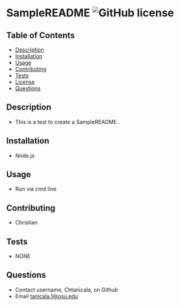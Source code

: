 
# SampleREADME ![GitHub license](https://img.shields.io/badge/license-Harvard-blue.svg)

## Table of Contents
- [Description](#Description)
- [Installation](#Installation)
- [Usage](#Usage)
- [Contributing](#Contributing)
- [Tests](#Tests)
- [License](#License)
- [Questions](#Questions)
    
## Description
- This is a test to create a SampleREADME.
    
## Installation
- Node.js

## Usage
- Run via cmd line

## Contributing
- Christian

## Tests
- NONE
    
## Questions
- Contact username, Chtanicala, on Github
- Email tanicala.1@osu.edu